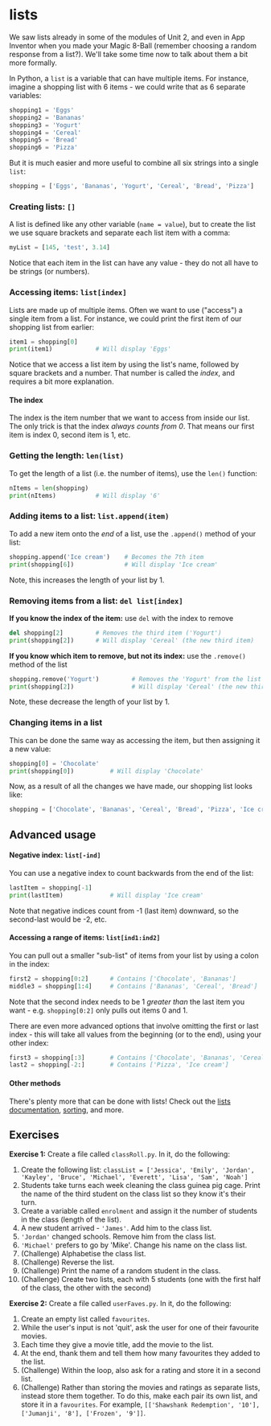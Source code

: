 # lists

We saw lists already in some of the modules of Unit 2, and even in App Inventor when you made your Magic 8-Ball (remember choosing a random response from a list?). We'll take some time now to talk about them a bit more formally.

In Python, a `list` is a variable that can have multiple items. For instance, imagine a shopping list with 6 items - we could write that as 6 separate variables:

```python
shopping1 = 'Eggs'
shopping2 = 'Bananas'
shopping3 = 'Yogurt'
shopping4 = 'Cereal'
shopping5 = 'Bread'
shopping6 = 'Pizza'
```

But it is much easier and more useful to combine all six strings into a single `list`:

```python
shopping = ['Eggs', 'Bananas', 'Yogurt', 'Cereal', 'Bread', 'Pizza']
```

### Creating lists: `[]`

A list is defined like any other variable (`name = value`), but to create the list we use square brackets and separate each list item with a comma:

```python
myList = [145, 'test', 3.14]
```

Notice that each item in the list can have any value - they do not all have to be strings (or numbers).

### Accessing items: `list[index]`

Lists are made up of multiple items. Often we want to use ("access") a single item from a list. For instance, we could print the first item of our shopping list from earlier:

```python
item1 = shopping[0]
print(item1)            # Will display 'Eggs'
```

Notice that we access a list item by using the list's name, followed by square brackets and a number. That number is called the *index*, and requires a bit more explanation.

#### The index

The index is the item number that we want to access from inside our list. The only trick is that the index *always counts from 0*. That means our first item is index 0, second item is 1, etc.

### Getting the length: `len(list)`

To get the length of a list (i.e. the number of items), use the `len()` function:

```python
nItems = len(shopping)
print(nItems)           # Will display '6'
```

### Adding items to a list: `list.append(item)`

To add a new item onto the *end* of a list, use the `.append()` method of your list:

```python
shopping.append('Ice cream')    # Becomes the 7th item
print(shopping[6])              # Will display 'Ice cream'
```

Note, this increases the length of your list by 1.

### Removing items from a list: `del list[index]`

**If you know the index of the item:**
use `del` with the index to remove

```python
del shopping[2]         # Removes the third item ('Yogurt')
print(shopping[2])      # Will display 'Cereal' (the new third item)
```

**If you know which item to remove, but not its index:**
use the `.remove()` method of the list

```python
shopping.remove('Yogurt')         # Removes the 'Yogurt' from the list
print(shopping[2])                # Will display 'Cereal' (the new third item)
```

Note, these decrease the length of your list by 1.

### Changing items in a list

This can be done the same way as accessing the item, but then assigning it a new value:

```python
shopping[0] = 'Chocolate'
print(shopping[0])          # Will display 'Chocolate'
```

Now, as a result of all the changes we have made, our shopping list looks like:

```python
shopping = ['Chocolate', 'Bananas', 'Cereal', 'Bread', 'Pizza', 'Ice cream']
```


## Advanced usage

#### Negative index: `list[-ind]`

You can use a negative index to count backwards from the end of the list:

```python
lastItem = shopping[-1]
print(lastItem)             # Will display 'Ice cream'
```

Note that negative indices count from -1 (last item) downward, so the second-last would be -2, etc.

#### Accessing a range of items: `list[ind1:ind2]`

You can pull out a smaller "sub-list" of items from your list by using a colon in the index:

```python
first2 = shopping[0:2]      # Contains ['Chocolate', 'Bananas']
middle3 = shopping[1:4]     # Contains ['Bananas', 'Cereal', 'Bread']
```

Note that the second index needs to be 1 *greater than* the last item you want - e.g. `shopping[0:2]` only pulls out items 0 and 1.

There are even more advanced options that involve omitting the first or last index - this will take all values from the beginning (or to the end), using your other index:

```python
first3 = shopping[:3]       # Contains ['Chocolate', 'Bananas', 'Cereal']
last2 = shopping[-2:]       # Contains ['Pizza', 'Ice cream']
```

#### Other methods

There's plenty more that can be done with lists! Check out the [lists documentation](https://docs.python.org/3/tutorial/datastructures.html), [sorting](https://docs.python.org/3/howto/sorting.html), and more.

## Exercises

**Exercise 1:** Create a file called `classRoll.py`. In it, do the following:

1. Create the following list:
    `classList = ['Jessica', 'Emily', 'Jordan', 'Kayley', 'Bruce', 'Michael', 'Everett', 'Lisa', 'Sam', 'Noah']`
2. Students take turns each week cleaning the class guinea pig cage. Print the name of the third student on the class list so they know it's their turn.
3. Create a variable called `enrolment` and assign it the number of students in the class (length of the list).
4. A new student arrived - `'James'`. Add him to the class list.
5. `'Jordan'` changed schools. Remove him from the class list.
6. `'Michael'` prefers to go by 'Mike'. Change his name on the class list.
7. (Challenge) Alphabetise the class list.
8. (Challenge) Reverse the list.
9. (Challenge) Print the name of a random student in the class.
10. (Challenge) Create two lists, each with 5 students (one with the first half of the class, the other with the second)


**Exercise 2:** Create a file called `userFaves.py`. In it, do the following:

1. Create an empty list called `favourites`.
2. While the user's input is not 'quit', ask the user for one of their favourite movies.
3. Each time they give a movie title, add the movie to the list.
4. At the end, thank them and tell them how many favourites they added to the list.
5. (Challenge) Within the loop, also ask for a rating and store it in a second list.
6. (Challenge) Rather than storing the movies and ratings as separate lists, instead store them together. To do this, make each pair its own list, and store it in a `favourites`. For example, `[['Shawshank Redemption', '10'], ['Jumanji', '8'], ['Frozen', '9']]`.
